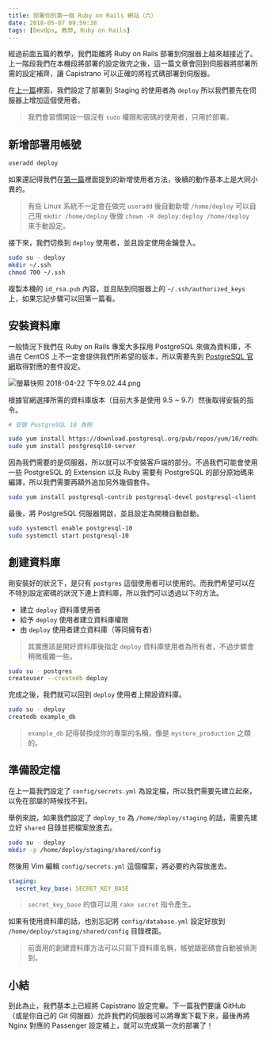 ```yaml
---
title: 部署你的第一個 Ruby on Rails 網站（六）
date: 2018-05-07 09:59:38
tags: [DevOps, 教學, Ruby on Rails]
---
```


經過前面五篇的教學，我們距離將 Ruby on Rails 部署到伺服器上越來越接近了。上一階段我們在本機段將部署的設定做完之後，這一篇文章會回到伺服器將部署所需的設定補齊，讓 Capistrano 可以正確的將程式碼部署到伺服器。

<!--more-->

在[上一篇](https://blog.frost.tw/posts/2018/04/15/Getting-started-deploy-your-Ruby-on-Rails-Part-5/)裡面，我們設定了部署到 Staging 的使用者為 `deploy` 所以我們要先在伺服器上增加這個使用者。

> 我們會習慣開設一個沒有 `sudo` 權限和密碼的使用者，只用於部署。

## 新增部署用帳號

```bash
useradd deploy
```

如果還記得我們在[第一篇](https://blog.frost.tw/posts/2018/03/20/Getting-started-deploy-your-Ruby-on-Rails-Part-1/)裡面提到的新增使用者方法，後續的動作基本上是大同小異的。

> 有些 Linux 系統不一定會在做完 `useradd` 後自動新增 `/home/deploy` 可以自己用 `mkdir /home/deploy` 後做 `chown -R deploy:deploy /home/deploy` 來手動設定。

接下來，我們切換到 `deploy` 使用者，並且設定使用金鑰登入。

```bash
sudo su - deploy
mkdir ~/.ssh
chmod 700 ~/.ssh
```

複製本機的 `id_rsa.pub` 內容，並且貼到伺服器上的 `~/.ssh/authorized_keys` 上，如果忘記步驟可以回第一篇看。


## 安裝資料庫

一般情況下我們在 Ruby on Rails 專案大多採用 PostgreSQL 來做為資料庫，不過在 CentOS 上不一定會提供我們所希望的版本，所以需要先到 [PostgreSQL 官網](https://www.postgresql.org/download/linux/redhat/)取得對應的套件設定。

![螢幕快照 2018-04-22 下午9.02.44.png](https://blog.frost.tw/images/2018-05-07-getting-started-deploy-your-ruby-on-rails-part-6/947E30127205650F228B211EF7CFBE67.png)

根據官網選擇所需的資料庫版本（目前大多是使用 9.5 ~ 9.7）然後取得安裝的指令。

```bash
# 安裝 PostgreSQL 10 為例

sudo yum install https://download.postgresql.org/pub/repos/yum/10/redhat/rhel-7-x86_64/pgdg-centos10-10-2.noarch.rpm
sudo yum install postgresql10-server
```

因為我們需要的是伺服器，所以就可以不安裝客戶端的部分。不過我們可能會使用一些 PostgreSQL 的 Extension 以及 Ruby 需要有 PostgreSQL 的部分原始碼來編譯，所以我們需要再額外追加另外幾個套件。

```bash
sudo yum install postgresql-contrib postgresql-devel postgresql-client
```

最後，將 PostgreSQL 伺服器開啟，並且設定為開機自動啟動。

```bash
sudo systemctl enable postgresql-10
sudo systemctl start postgresql-10
```

## 創建資料庫

剛安裝好的狀況下，是只有 `postgres` 這個使用者可以使用的。而我們希望可以在不特別設定密碼的狀況下連上資料庫，所以我們可以透過以下的方法。

* 建立 `deploy` 資料庫使用者
* 給予 `deploy` 使用者建立資料庫權限
* 由 `deploy` 使用者建立資料庫（等同擁有者）

> 其實應該是開好資料庫後指定 `deploy` 資料庫使用者為所有者，不過步驟會稍微複雜一些。

```bash
sudo su - postgres
createuser --createdb deploy
```

完成之後，我們就可以回到 `deploy` 使用者上開設資料庫。

```bash
sudo su - deploy
createdb example_db
```

> `example_db` 記得替換成你的專案的名稱，像是 `mystore_production` 之類的。

##  準備設定檔

在上一篇我們設定了 `config/secrets.yml` 為設定檔，所以我們需要先建立起來，以免在部屬的時候找不到。

舉例來說，如果我們設定了 `deploy_to` 為  `/home/deploy/staging` 的話，需要先建立好 `shared` 目錄並把檔案放進去。

```bash
sudo su - deploy
mkdir -p /home/deploy/staging/shared/config
```

然後用 Vim 編輯 `config/secrets.yml` 這個檔案，將必要的內容放進去。

```yaml
staging:
  secret_key_base: SECRET_KEY_BASE
```

> `secret_key_base` 的值可以用 `rake secret` 指令產生。

如果有使用資料庫的話，也別忘記將 `config/database.yml` 設定好放到 `/home/deploy/staging/shared/config` 目錄裡面。

> 前面用的創建資料庫方法可以只寫下資料庫名稱，帳號跟密碼會自動被偵測到。

## 小結

到此為止，我們基本上已經將 Capistrano 設定完畢。下一篇我們要讓 GitHub （或是你自己的 Git 伺服器）允許我們的伺服器可以將專案下載下來，最後再將 Nginx 對應的 Passenger 設定補上，就可以完成第一次的部署了！
